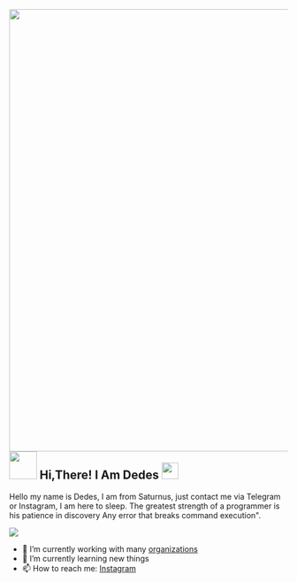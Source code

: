 <h2> <img src="https://i.pinimg.com/originals/84/c4/97/84c49797233cf38289e7961f9930f1e1.gif" width="800" /> 
<br> <img src="https://user-images.githubusercontent.com/62280849/128853969-84ff61d3-28c0-418d-9946-341ea61c7dce.gif" width="50" center > Hi,There!  I Am Dedes <img src="https://miro.medium.com/v2/resize:fit:1000/1*ZXQifyIny_o2bFmz1BBz3A.gif" width="30" /> </h2>

Hello my name is Dedes, I am from Saturnus, just contact me via Telegram or Instagram,
I am here to sleep.
The greatest strength of a programmer is his patience in discovery
Any error that breaks command execution".

<img src="https://i.pinimg.com/originals/49/cd/d8/49cdd838e8c6d7fe5e2dd55deead5567.gif">

- 🔭 I’m currently working with many [organizations](https://coconut.or.id/contact)
- 🌱 I’m currently learning new things
- 📫 How to reach me: [Instagram](https://www.instagram.com/syahrul_rmdhnn/)
